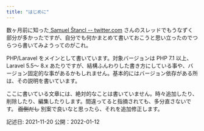 ```yaml
---
title: "はじめに"
---
```



数ヶ月前に知った[
Samuel Štancl -- twitter.com](https://twitter.com/samuelstancl/status/1272822437181378561) さんのスレッドでもうなずく部分が多かったですが、自分でも何かまとめて書いておこうと思い立ったのでつらつら書いてみようってのがこれ。

PHP/Laravel をメインとして書いています。対象バージョンは PHP 7.1 以上、Laravel 5.5〜 8.x あたりですが、結構ふんわりした書き方にしている事や、バージョン固定的な事があるかもしれません。基本的にはバージョン依存がある所は、その説明を書いています。

ここに書いている文章には、絶対的なことは書いていません。時々追加したり、削除したり、編集したりします。間違ってると指摘されても、多分直さないです。 ~~面倒だし~~ 別案で良いなと思ったら、それを追加修正します。

記述日: 2021-11-20
公開：2022-01-12

